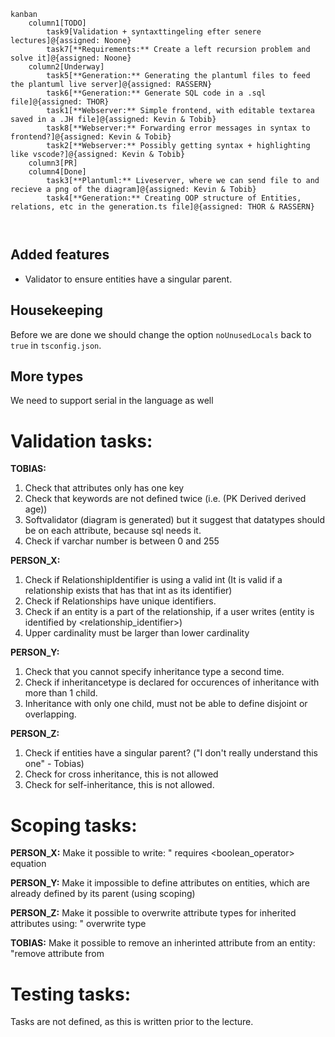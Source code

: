 ```mermaid
kanban
    column1[TODO]
        task9[Validation + syntaxttingeling efter senere lectures]@{assigned: Noone}
        task7[**Requirements:** Create a left recursion problem and solve it]@{assigned: Noone}
    column2[Underway]
        task5[**Generation:** Generating the plantuml files to feed the plantuml live server]@{assigned: RASSERN}
        task6[**Generation:** Generate SQL code in a .sql file]@{assigned: THOR}
        task1[**Webserver:** Simple frontend, with editable textarea saved in a .JH file]@{assigned: Kevin & Tobib}
        task8[**Webserver:** Forwarding error messages in syntax to frontend?]@{assigned: Kevin & Tobib}
        task2[**Webserver:** Possibly getting syntax + highlighting like vscode?]@{assigned: Kevin & Tobib}
    column3[PR]
    column4[Done]
        task3[**Plantuml:** Liveserver, where we can send file to and recieve a png of the diagram]@{assigned: Kevin & Tobib}
        task4[**Generation:** Creating OOP structure of Entities, relations, etc in the generation.ts file]@{assigned: THOR & RASSERN}



```

## Added features
- Validator to ensure entities have a singular parent.

## Housekeeping
Before we are done we should change the option `noUnusedLocals` back to `true` in `tsconfig.json`.

## More types
We need to support serial in the language as well



# Validation tasks:     
**TOBIAS:**
1. Check that attributes only has one key
2. Check that keywords are not defined twice (i.e. (PK Derived derived age))
3. Softvalidator (diagram is generated) but it suggest that datatypes should be on each attribute, because sql needs it.   
4. Check if varchar number is between 0 and 255 

**PERSON_X:**       
1. Check if RelationshipIdentifier is using a valid int (It is valid if a relationship exists that has that int as its identifier)
2. Check if Relationships have unique identifiers.
3. Check if an entity is a part of the relationship, if a user writes (entity is identified by <relationship_identifier>)
4. Upper cardinality must be larger than lower cardinality

**PERSON_Y:**       
1. Check that you cannot specify inheritance type a second time.      
2. Check if inheritancetype is declared for occurences of inheritance with more than 1 child. 
3. Inheritance with only one child, must not be able to define disjoint or overlapping.

**PERSON_Z:**       
1. Check if entities have a singular parent? ("I don't really understand this one" - Tobias)
2. Check for cross inheritance, this is not allowed
3. Check for self-inheritance, this is not allowed.


# Scoping tasks:       
**PERSON_X:** Make it possible to write: "<entity> requires <attribute> <boolean_operator> equation

**PERSON_Y:** Make it impossible to define attributes on entities, which are already defined by its parent (using scoping)

**PERSON_Z:** Make it possible to overwrite attribute types for inherited attributes using: "<entity> overwrite type <attribute> <type>

**TOBIAS:** Make it possible to remove an inherinted attribute from an entity: "remove attribute <attribute> from <entity>


# Testing tasks:
Tasks are not defined, as this is written prior to the lecture.




